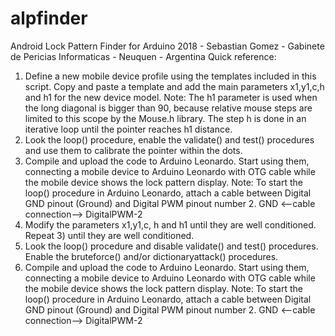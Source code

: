 # alpfinder
Android Lock Pattern Finder for Arduino
2018 - Sebastian Gomez - Gabinete de Pericias Informaticas - Neuquen - Argentina
Quick reference:
1) Define a new mobile device profile using the templates included in this script. Copy and paste a template and add the main parameters x1,y1,c,h and h1 for the new device model.
  Note: The h1 parameter is used when the long diagonal is bigger than 90, because relative mouse steps are limited to this scope by the Mouse.h library. The step h is done in an iterative loop until the pointer reaches h1 distance.
2) Look the loop() procedure, enable the validate() and test() procedures and use them to calibrate the pointer within the dots. 
3) Compile and upload the code to Arduino Leonardo. Start using them, connecting a mobile device to Arduino Leonardo with OTG cable while the mobile device shows the lock pattern display.
   Note: To start the loop() procedure in Arduino Leonardo, attach a cable between Digital GND pinout (Ground) and Digital PWM pinout number 2. GND <--cable connection--> DigitalPWM-2
4) Modify the parameters x1,y1,c, h and h1 until they are well conditioned. Repeat 3) until they are well conditioned.
5) Look the loop() procedure and disable validate() and test() procedures. Enable the bruteforce() and/or dictionaryattack() procedures.
6) Compile and upload the code to Arduino Leonardo. Start using them, connecting a mobile device to Arduino Leonardo with OTG cable while the mobile device shows the lock pattern display.
   Note: To start the loop() procedure in Arduino Leonardo, attach a cable between Digital GND pinout (Ground) and Digital PWM pinout number 2. GND <--cable connection--> DigitalPWM-2
